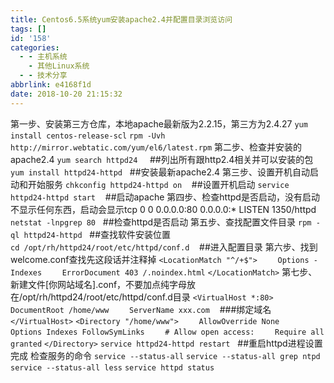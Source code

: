 ```yaml
---
title: Centos6.5系统yum安装apache2.4并配置目录浏览访问
tags: []
id: '158'
categories:
  - - 主机系统
    - 其他Linux系统
  - - 技术分享
abbrlink: e4168f1d
date: 2018-10-20 21:15:32
---
```


第一步、安装第三方仓库，本地apache最新版为2.2.15，第三方为2.4.27 `yum install centos-release-scl` `rpm -Uvh http://mirror.webtatic.com/yum/el6/latest.rpm` 第二步、检查并安装的apache2.4 `yum search httpd24`     ##列出所有跟http2.4相关并可以安装的包 `yum install httpd24-httpd`   ##安装最新apache2.4 第三步、设置开机自动启动和开始服务 `chkconfig httpd24-httpd on`    ##设置开机启动 `service httpd24-httpd start`    ##启动apache 第四步、检查httpd是否启动，没有启动不显示任何东西，启动会显示tcp 0 0 0.0.0.0:80 0.0.0.0:\* LISTEN 1350/httpd `netstat -lnpgrep 80`   ##检查httpd是否启动 第五步、查找配置文件目录 `rpm -ql httpd24-httpd`   ##查找软件安装位置 `cd /opt/rh/httpd24/root/etc/httpd/conf.d`    ##进入配置目录 第六步、找到welcome.conf查找先这段话并注释掉 `<LocationMatch "^/+$">` `    Options -Indexes` `    ErrorDocument 403 /.noindex.html` `</LocationMatch>` 第七步、新建文件\[你网站域名\].conf，不要加点纯字母放在/opt/rh/httpd24/root/etc/httpd/conf.d目录 `<VirtualHost *:80>` `    DocumentRoot /home/www` `    ServerName xxx.com`    ###绑定域名 `</VirtualHost>` `<Directory "/home/www">` `    AllowOverride None` `    Options Indexes FollowSymLinks` `    # Allow open access:` `    Require all granted` `</Directory>` `service httpd24-httpd restart`   ##重启httpd进程设置完成 检查服务的命令 `service --status-all` `service --status-all grep ntpd` `service --status-all less` `service httpd status`